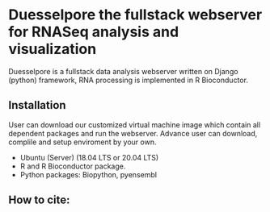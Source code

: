 # Duesselpore the fullstack webserver for RNASeq analysis and visualization
Duesselpore is a fullstack data analysis webserver written on Django (python) framework, RNA processing is implemented in R Bioconductor.

## Installation
User can download our customized virtual machine image which contain all dependent packages and run the webserver.
Advance user can download, complile and setup enviroment by your own. 
- Ubuntu (Server) (18.04 LTS or 20.04 LTS)
- R and R Bioconductor package.
- Python packages: Biopython, pyensembl
 

## How to cite:




